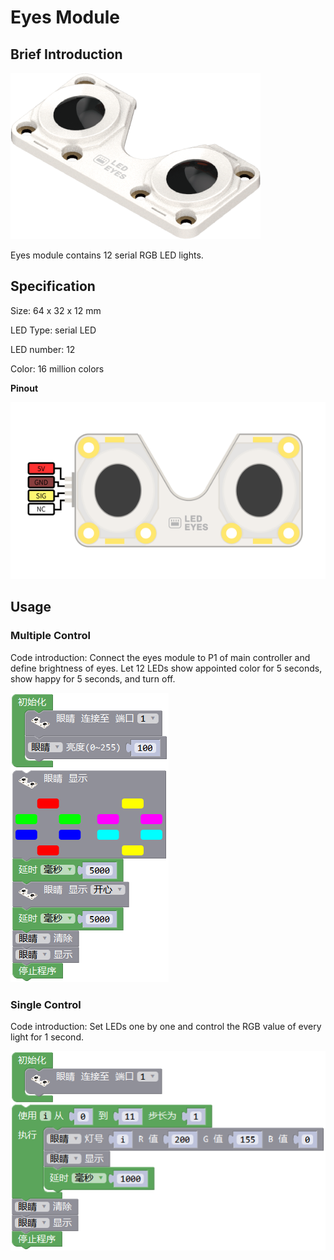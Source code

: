 # Eyes Module

## Brief Introduction

![](./images/render_eyes.png)

Eyes module contains 12 serial RGB LED lights.

## Specification

Size: 64 x 32 x 12 mm

LED Type: serial LED

LED number: 12

Color: 16 million colors

**Pinout**

![](./images/pinout_eyes.png)

## Usage

### Multiple Control

Code introduction: Connect the eyes module to P1 of main controller and define brightness of eyes.
Let 12 LEDs show appointed color for 5 seconds, show happy for 5 seconds, and turn off.

![](./images/Mixly_example_eyes.png)

### Single Control

Code introduction: Set LEDs one by one and control the RGB value of every light for 1 second.

![](./images/Mixly_example_eyes_single.png)
